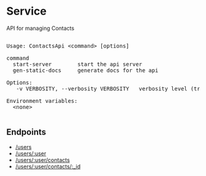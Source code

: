 # Service


API for managing Contacts


<pre>

Usage: ContactsApi &lt;command&gt; [options]

command     
  start-server        start the api server
  gen-static-docs     generate docs for the api

Options:
   -v VERBOSITY, --verbosity VERBOSITY   verbosity level (trace | debug | info | warn | error | fatal)

Environment variables: 
  &lt;none&gt;

</pre>


## Endpoints

* [/users](/api-docs/users.md) 
* [/users/:user](/api-docs/users/:user.md) 
* [/users/:user/contacts](/api-docs/users/:user/contacts.md) 
* [/users/:user/contacts/:_id](/api-docs/users/:user/contacts/:_id.md) 


